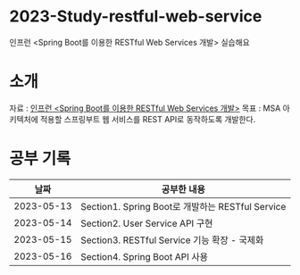 # 2023-Study-restful-web-service
인프런 &lt;Spring Boot를 이용한 RESTful Web Services 개발> 실습해요

# 소개

자료 : [인프런 <Spring Boot를 이용한 RESTful Web Services 개발>](https://www.inflearn.com/course/spring-boot-restful-web-services/dashboard)
목표 : MSA 아키텍처에 적용할 스프링부트 웹 서비스를 REST API로 동작하도록 개발한다.


# 공부 기록

| 날짜         | 공부한 내용                                      |
|------------|---------------------------------------------|
| 2023-05-13 | Section1. Spring Boot로 개발하는 RESTful Service |
| 2023-05-14 | Section2. User Service API 구현               |
| 2023-05-15 | Section3. RESTful Service 기능 확장 - 국제화       |
| 2023-05-16 | Section4. Spring Boot API 사용                |
